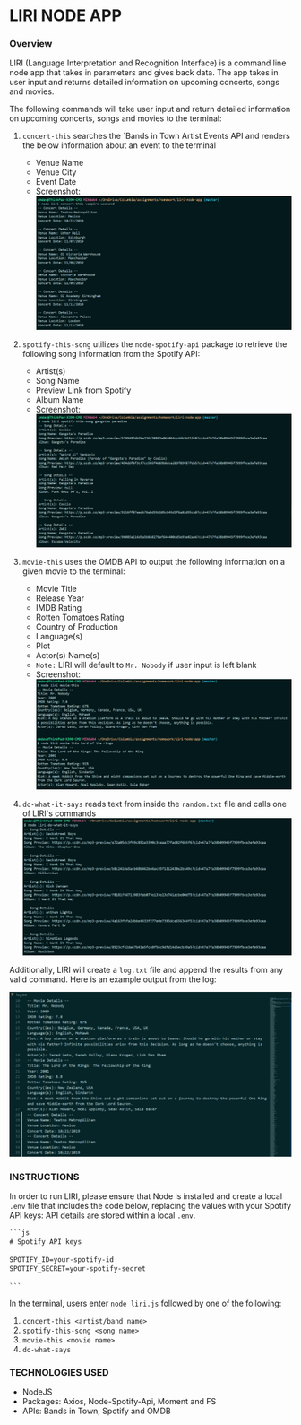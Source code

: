 # LIRI NODE APP

### Overview
LIRI (Language Interpretation and Recognition Interface) is a command line node
app that takes in parameters and gives back data. The app takes in user input
and returns detailed information on upcoming concerts, songs and movies.

The following commands will take user input and return detailed information on
upcoming concerts, songs and movies to the terminal:
1. `concert-this` searches the `Bands in Town Artist Events API and renders the below
     information about an event to the terminal
    * Venue Name
    * Venue City
    * Event Date
    * Screenshot:
    ![Screenshot](screenshots\concert-this_screenshot.png)

2. `spotify-this-song` utilizes the `node-spotify-api` package to retrieve the
   following song information from the Spotify API:
   * Artist(s)
   * Song Name
   * Preview Link from Spotify
   * Album Name
   * Screenshot:
    ![screenshot](screenshots\spotify-this-song_screenshot.png)

3. `movie-this` uses the OMDB API to output the following information on a given
  movie to the terminal:
    * Movie Title
    * Release Year
    * IMDB Rating
    * Rotten Tomatoes Rating
    * Country of Production
    * Language(s)
    * Plot
    * Actor(s) Name(s)
    * `Note:` LIRI will default to `Mr. Nobody` if user input is left blank
    * Screenshot:
    ![screenshot](screenshots\movie-this_screenshot.png)

4. `do-what-it-says` reads text from inside the `random.txt` file and calls one of
   LIRI's commands
   ![screenshot](screenshots\do-what-it-says_screenshot.png)

Additionally, LIRI will create a `log.txt` file and append the results from any
valid command.  Here is an example output from the log:

  ![screenshot](screenshots\log-txt_screenshot.png)

### INSTRUCTIONS
In order to run LIRI, please ensure that Node is installed and create a local
`.env` file that includes the code below, replacing the values with your Spotify
API keys:
API details are stored within a local `.env`.

    ```js
    # Spotify API keys

    SPOTIFY_ID=your-spotify-id
    SPOTIFY_SECRET=your-spotify-secret

    ```

In the terminal, users enter `node liri.js` followed by one of the following:
1. `concert-this <artist/band name>`
2. `spotify-this-song <song name>`
3. `movie-this <movie name>`
4. `do-what-says`

### TECHNOLOGIES USED
  * NodeJS
  * Packages: Axios, Node-Spotify-Api, Moment and FS
  * APIs: Bands in Town, Spotify and OMDB




